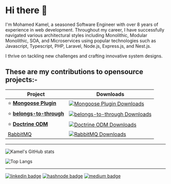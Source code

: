 # Hi there 👋

I'm Mohamed Kamel, a seasoned Software Engineer with over 8 years of experience in web development. Throughout my career, I have successfully navigated various architectural styles including Monolithic, Modular Monolithic, SOA, and Microservices using popular technologies such as Javascript, Typescript, PHP, Laravel, Node.js, Express.js, and Nest.js.

I thrive on tackling new challenges and crafting innovative system designs.

## These are my contributions to opensource projects:-

| Project | Downloads |
|---------|-----------|
| ⭐ **[Mongoose Plugin](https://github.com/muhammedkamel/mongoose-collection-naming-plugin)** | [![Mongoose Plugin Downloads](https://img.shields.io/npm/dt/mongoose-collection-naming-plugin?style=for-the-badge)](https://www.npmjs.com/package/mongoose-collection-naming-plugin) |
| ⭐ **[belongs-to-through](https://github.com/staudenmeir/belongs-to-through/pull/89)** | [![belongs-to-through Downloads](https://img.shields.io/packagist/dt/staudenmeir/belongs-to-through?style=for-the-badge)](https://packagist.org/packages/staudenmeir/belongs-to-through) |
| ⭐ **[Doctrine ODM](https://github.com/muhammedkamel/lumen-doctrine-mongodb-odm)** | [![Doctrine ODM Downloads](https://img.shields.io/packagist/dt/muhammedkamel/lumen-doctrine-mongodb-odm?style=for-the-badge)](https://packagist.org/packages/muhammedkamel/lumen-doctrine-mongodb-odm) |
| [RabbitMQ](https://github.com/muhammedkamel/rabbitmq) | [![RabbitMQ Downloads](https://img.shields.io/packagist/dt/almatar/rabbitmq?style=for-the-badge)](https://packagist.org/packages/almatar/rabbitmq) |

---

![Kamel's GitHub stats](https://github-readme-stats-bay-ten-86.vercel.app/api?username=muhammedkamel&show_icons=true&count_private=true&show=reviews,discussions_started,discussions_answered,prs_merged,prs_merged_percentage)

![Top Langs](https://github-readme-stats-bay-ten-86.vercel.app/api/top-langs/?username=muhammedkamel&hide=html,css,coffeescript&layout=donut-vertical)

---

[![linkedin badge](https://img.shields.io/badge/linkedin-blue?style=for-the-badge&logo=linkedin)](https://www.linkedin.com/in/mohamedkamel93/)
[![hashnode badge](https://img.shields.io/badge/Hashnode-red?style=for-the-badge&logo=hashnode)](https://mohamedkamel.hashnode.dev/)
[![medium badge](https://img.shields.io/badge/Medium-lightgrey?style=for-the-badge&logo=medium)](https://medium.com/@muhamed.kamel.elsayed)
